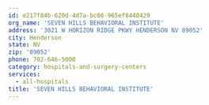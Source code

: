 ```yaml
---
id: e217f84b-620d-4d7a-bc06-965ef8440429
org_name: 'SEVEN HILLS BEHAVIORAL INSTITUTE'
address: '3021 W HORIZON RIDGE PKWY HENDERSON NV 89052'
city: Henderson
state: NV
zip: '89052'
phone: 702-646-5000
category: hospitals-and-surgery-centers
services:
  - all-hospitals
title: 'SEVEN HILLS BEHAVIORAL INSTITUTE'
---
```

